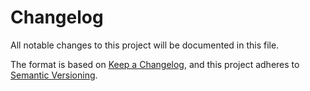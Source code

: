 # Changelog

All notable changes to this project will be documented in this file.

The format is based on [Keep a Changelog](https://keepachangelog.com/en/1.0.0/),
and this project adheres to [Semantic Versioning](https://semver.org/spec/v2.0.0.html).

<!-- example:

## [1.0.0] - 2022-01-01

### Added

- New feature

### Changed

- Changes to existing feature

### Deprecated

- Soon-to-be removed feature

### Removed

- Removed feature

### Fixed

- Bug fix

### Security

- Security fix

-->
